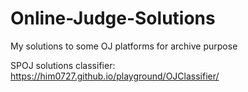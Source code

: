 # Online-Judge-Solutions
My solutions to some OJ platforms for archive purpose

SPOJ solutions classifier: https://him0727.github.io/playground/OJClassifier/
